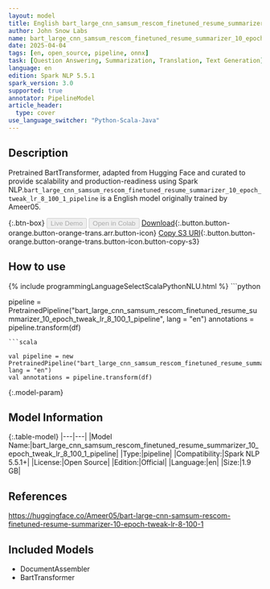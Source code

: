 ```yaml
---
layout: model
title: English bart_large_cnn_samsum_rescom_finetuned_resume_summarizer_10_epoch_tweak_lr_8_100_1_pipeline pipeline BartTransformer from Ameer05
author: John Snow Labs
name: bart_large_cnn_samsum_rescom_finetuned_resume_summarizer_10_epoch_tweak_lr_8_100_1_pipeline
date: 2025-04-04
tags: [en, open_source, pipeline, onnx]
task: [Question Answering, Summarization, Translation, Text Generation]
language: en
edition: Spark NLP 5.5.1
spark_version: 3.0
supported: true
annotator: PipelineModel
article_header:
  type: cover
use_language_switcher: "Python-Scala-Java"
---
```


## Description

Pretrained BartTransformer, adapted from Hugging Face and curated to provide scalability and production-readiness using Spark NLP.`bart_large_cnn_samsum_rescom_finetuned_resume_summarizer_10_epoch_tweak_lr_8_100_1_pipeline` is a English model originally trained by Ameer05.

{:.btn-box}
<button class="button button-orange" disabled>Live Demo</button>
<button class="button button-orange" disabled>Open in Colab</button>
[Download](https://s3.amazonaws.com/auxdata.johnsnowlabs.com/public/models/bart_large_cnn_samsum_rescom_finetuned_resume_summarizer_10_epoch_tweak_lr_8_100_1_pipeline_en_5.5.1_3.0_1743736252882.zip){:.button.button-orange.button-orange-trans.arr.button-icon}
[Copy S3 URI](s3://auxdata.johnsnowlabs.com/public/models/bart_large_cnn_samsum_rescom_finetuned_resume_summarizer_10_epoch_tweak_lr_8_100_1_pipeline_en_5.5.1_3.0_1743736252882.zip){:.button.button-orange.button-orange-trans.button-icon.button-copy-s3}

## How to use



<div class="tabs-box" markdown="1">
{% include programmingLanguageSelectScalaPythonNLU.html %}
```python

pipeline = PretrainedPipeline("bart_large_cnn_samsum_rescom_finetuned_resume_summarizer_10_epoch_tweak_lr_8_100_1_pipeline", lang = "en")
annotations =  pipeline.transform(df)   

```
```scala

val pipeline = new PretrainedPipeline("bart_large_cnn_samsum_rescom_finetuned_resume_summarizer_10_epoch_tweak_lr_8_100_1_pipeline", lang = "en")
val annotations = pipeline.transform(df)

```
</div>

{:.model-param}
## Model Information

{:.table-model}
|---|---|
|Model Name:|bart_large_cnn_samsum_rescom_finetuned_resume_summarizer_10_epoch_tweak_lr_8_100_1_pipeline|
|Type:|pipeline|
|Compatibility:|Spark NLP 5.5.1+|
|License:|Open Source|
|Edition:|Official|
|Language:|en|
|Size:|1.9 GB|

## References

https://huggingface.co/Ameer05/bart-large-cnn-samsum-rescom-finetuned-resume-summarizer-10-epoch-tweak-lr-8-100-1

## Included Models

- DocumentAssembler
- BartTransformer